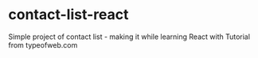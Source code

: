 # contact-list-react
Simple project of contact list - making it while learning React with  Tutorial from typeofweb.com
